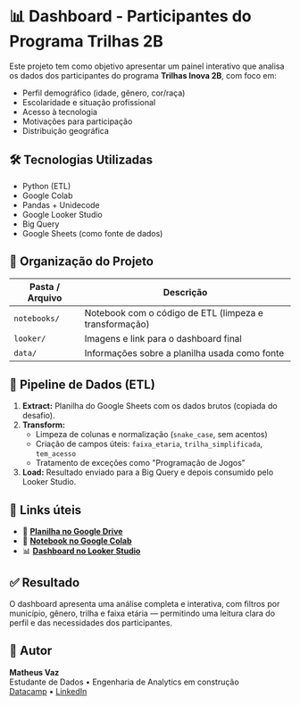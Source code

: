 # 📊 Dashboard - Participantes do Programa Trilhas 2B

Este projeto tem como objetivo apresentar um painel interativo que analisa os dados dos participantes do programa **Trilhas Inova 2B**, com foco em:

- Perfil demográfico (idade, gênero, cor/raça)
- Escolaridade e situação profissional
- Acesso à tecnologia
- Motivações para participação
- Distribuição geográfica

## 🛠️ Tecnologias Utilizadas

- Python (ETL)
- Google Colab
- Pandas + Unidecode
- Google Looker Studio
- Big Query
- Google Sheets (como fonte de dados)

## 📁 Organização do Projeto

| Pasta / Arquivo | Descrição |
|-----------------|-----------|
| `notebooks/` | Notebook com o código de ETL (limpeza e transformação) |
| `looker/` | Imagens e link para o dashboard final |
| `data/` | Informações sobre a planilha usada como fonte |

## 🔄 Pipeline de Dados (ETL)

1. **Extract:** Planilha do Google Sheets com os dados brutos (copiada do desafio).
2. **Transform:**
   - Limpeza de colunas e normalização (`snake_case`, sem acentos)
   - Criação de campos úteis: `faixa_etaria`, `trilha_simplificada`, `tem_acesso`
   - Tratamento de exceções como "Programação de Jogos"
3. **Load:** Resultado enviado para a Big Query e depois consumido pelo Looker Studio.

## 🔗 Links úteis

- 📄 **[Planilha no Google Drive](https://docs.google.com/spreadsheets/d/13_p8nO5A3boUxYGNhPNmqH5thv6kuZIvaI6oLwPRCKk)**
- 📓 **[Notebook no Google Colab](https://colab.research.google.com/drive/1BKlTwg5i1KL7bYBKUFwGtUe8-WVpBijy?usp=sharing)**
- 📊 **[Dashboard no Looker Studio](https://lookerstudio.google.com/reporting/4f29a346-4608-41ba-bf1b-694195b9fce9)**

## ✅ Resultado

O dashboard apresenta uma análise completa e interativa, com filtros por município, gênero, trilha e faixa etária — permitindo uma leitura clara do perfil e das necessidades dos participantes.

## 📌 Autor

**Matheus Vaz**  
Estudante de Dados • Engenharia de Analytics em construção  
[Datacamp](https://www.datacamp.com/portfolio/matheusvazdata) • [LinkedIn](https://www.linkedin.com/in/matheusvazdata/)
